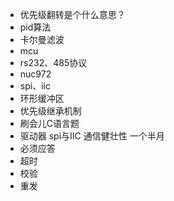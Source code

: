 - 优先级翻转是个什么意思？
- pid算法
- 卡尔曼滤波
- mcu
- rs232、485协议
- nuc972
- spi、iic
- 环形缓冲区
- 优先级继承机制
- 刷会儿C语言题
- 驱动器
spi与IIC 通信健壮性 一个半月
- 必须应答
- 超时
- 校验
- 重发